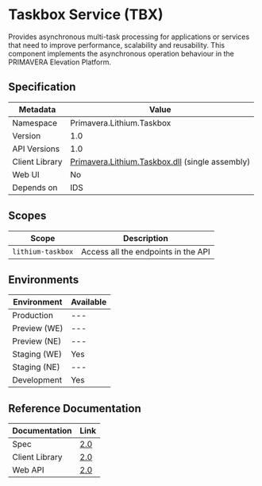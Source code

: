 # Taskbox Service (TBX)

Provides asynchronous multi-task processing for applications or services that need to improve performance, scalability and reusability. This component implements the asynchronous operation behaviour in the PRIMAVERA Elevation Platform.

## Specification

<!-- markdown-link-check-disable -->
| Metadata | Value |
| - | - |
| Namespace | Primavera.Lithium.Taskbox |
| Version | 1.0 |
| API Versions | 1.0 |
| Client Library | [Primavera.Lithium.Taskbox.dll](http://nuget.primaverabss.com:82/feeds/public-lithium-general/Primavera.Lithium.Taskbox/2.0.2.36) (single assembly)|
| Web UI | No |
| Depends on | IDS |
<!-- markdown-link-check-enable -->

## Scopes

| Scope | Description |
| - | - |
| `lithium-taskbox` | Access all the endpoints in the API |

## Environments

| Environment | Available |
| - | - |
| Production | --- |
| Preview (WE) | --- |
| Preview (NE) | --- |
| Staging (WE) | Yes |
| Staging (NE) | --- |
| Development | Yes |

## Reference Documentation

<!-- markdown-link-check-disable -->
| Documentation | Link |
| - | - |
| Spec | [2.0](./specs/tbx-spec-2.0.md) |
| Client Library | [2.0](https://dv-tbx.lithium.primaverabss.com/.doc/clientlib#root) |
| Web API | [2.0](https://dv-tbx.lithium.primaverabss.com/.doc/webapi/index.html) |
<!-- markdown-link-check-enable -->
